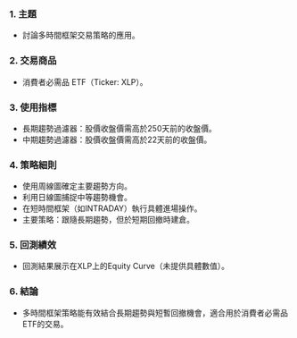 ### 1. 主題  
- 討論多時間框架交易策略的應用。  

### 2. 交易商品  
- 消費者必需品 ETF（Ticker: XLP）。  

### 3. 使用指標  
- 長期趨勢過濾器：股價收盤價需高於250天前的收盤價。  
- 中期趨勢過濾器：股價收盤價需高於22天前的收盤價。  

### 4. 策略細則  
- 使用周線圖確定主要趨勢方向。  
- 利用日線圖捕捉中等趨勢機會。  
- 在短時間框架（如INTRADAY）執行具體進場操作。  
- 主要策略：跟隨長期趨勢，但於短期回撤時建倉。  

### 5. 回測績效  
- 回測結果展示在XLP上的Equity Curve（未提供具體數值）。  

### 6. 結論  
- 多時間框架策略能有效結合長期趨勢與短暫回撤機會，適合用於消費者必需品ETF的交易。
